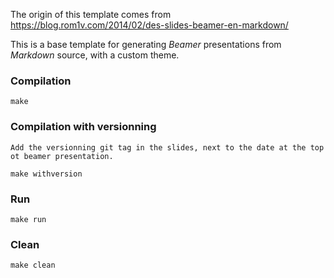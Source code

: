 The origin of this template comes from https://blog.rom1v.com/2014/02/des-slides-beamer-en-markdown/ 

This is a base template for generating *Beamer* presentations from *Markdown* source, with a custom theme.

### Compilation

    make

### Compilation with versionning

	Add the versionning git tag in the slides, next to the date at the top ot beamer presentation. 

	make withversion

### Run

    make run

### Clean

	make clean

